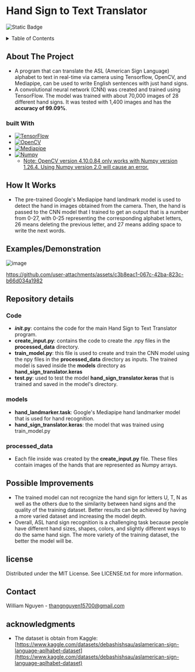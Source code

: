 # Hand Sign to Text Translator
![Static Badge](https://img.shields.io/badge/python-3.9%20%7C%203.12-blue?labelColor=gray)
<!-- table of contents-->
<details>
  <summary>Table of Contents</summary>
  <ol>
    <li>
      <a href="#About-The-Project">About The Project</a>
      <ul>
      <li><a href="#built-with">Built With</a></li>
      </ul>
    </li>
    <li><a href="#How-It-Works">How It Works</a></li>
    <li><a href="#Examples/Demonstration">Examples/Demonstration</a></li>
    <li><a href="#Repository-details">Repository details</a></li>
    <li><a href="#Possible-Improvements">Possible Improvements</a></li>
    <li><a href="#license">License</a></li>
    <li><a href="#contact">Contact</a></li>
    <li><a href="#acknowledgments">Acknowledgments</a></li>
  </ol>
</details>

## About The Project
* A program that can translate the ASL (American Sign Language) alphabet to text in real-time via camera using Tensorflow, OpenCV, and Mediapipe, can be used to write English sentences with just hand signs.
* A convolutional neural network (CNN) was created and trained using TensorFlow. The model was trained with about 70,000 images of 28 different hand signs. It was tested with 1,400 images and has the **accuracy of 99.09%**.

### built With
* [![TensorFlow](https://img.shields.io/badge/TensorFlow-2.17.1-black?labelColor=orange)][TensorFlow-url]
* [![OpenCV](https://img.shields.io/badge/OpenCV-4.10.0.84-black?labelColor=green)][OpenCV-url]
* [![Mediapipe](https://img.shields.io/badge/Mediapipe-4.10.0.84-black?labelColor=blue)][Mediapipe-url]
* [![Numpy](https://img.shields.io/badge/Numpy-1.26.4-black?labelColor=yellow)][Numpy-url]
    * <u>Note: OpenCV version 4.10.0.84 only works with Numpy version 1.26.4. Using Numpy version 2.0 will cause an error.</u>

## How It Works
* The pre-trained Google's Mediapipe hand landmark model is used to detect the hand in images obtained from the camera. Then, the hand is passed to the CNN model that I trained to get an output that is a number from 0-27, with 0-25 representing the corresponding alphabet letters, 26 means deleting the previous letter, and 27 means adding space to write the next words.

## Examples/Demonstration
![image](https://github.com/user-attachments/assets/65565ffe-99b3-40e4-9d37-ae966bea8e1d)

https://github.com/user-attachments/assets/c3b8eac1-067c-42ba-823c-b66d034a1982
<!--THE BLANK LINE BETWEEN THE VIDEO LINK AND THE IMAGE IS NEEDED FOR THE VIDEO TO LOAD-->
## Repository details
### Code
* **_init_.py**: contains the code for the main Hand Sign to Text Translator program.
* **create_input.py**: contains the code to create the .npy files in the **processed_data** directory. 
* **train_model.py**: this file is used to create and train the CNN model using the npy files in the **processed_data** directory as inputs. The trained model is saved inside the **models** directory as **hand_sign_translator.keras**
* **test.py**: used to test the model **hand_sign_translator.keras** that is trained and saved in the model's directory.
### models
* **hand_landmarker.task**: Google's Mediapipe hand landmarker model that is used for hand recognition.
* **hand_sign_translator.keras**: the model that was trained using train_model.py
### processed_data
* Each file inside was created by the **create_input.py** file. These files contain images of the hands that are represented as Numpy arrays.

## Possible Improvements
* The trained model can not recognize the hand sign for letters U, T, N as well as the others due to the similarity between hand signs and the quality of the training dataset. Better results can be achieved by having a more varied dataset and increasing the model depth.
* Overall, ASL hand sign recognition is a challenging task because people have different hand sizes, shapes, colors, and slightly different ways to do the same hand sign. The more variety of the training dataset, the better the model will be. 

## license
Distributed under the MIT License. See LICENSE.txt for more information.

## Contact
William Nguyen - thangnguyen15700@gmail.com

## acknowledgments
* The dataset is obtain from Kaggle: [https://www.kaggle.com/datasets/debashishsau/aslamerican-sign-language-aplhabet-dataset](https://www.kaggle.com/datasets/debashishsau/aslamerican-sign-language-aplhabet-dataset)

<!-- link-->
[TensorFlow-url]: https://www.tensorflow.org/
[OpenCV-url]: https://opencv.org/
[Mediapipe-url]: https://pypi.org/project/mediapipe/
[Numpy-url]: https://pypi.org/project/numpy/
